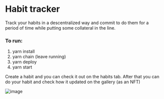 # Habit tracker

Track your habits in a descentralized way and commit to do them for a period of time while putting some collateral in the line.

### To run:

1) yarn install
2) yarn chain (leave running)
3) yarn deploy
4) yarn start

Create a habit and you can check it out on the habits tab. After that you can do your habit and check how it updated on the gallery (as an NFT)

![image](https://user-images.githubusercontent.com/86003813/165382547-ff64790c-e2ed-4a4d-b10b-d79ca863dfcf.png)
